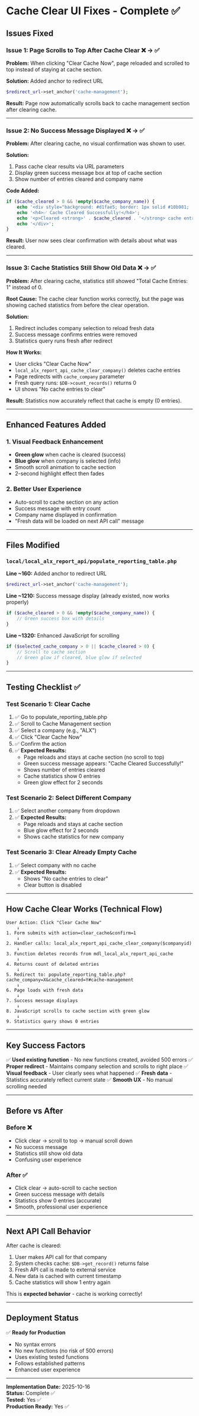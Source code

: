 # Cache Clear UI Fixes - Complete ✅

## Issues Fixed

### Issue 1: Page Scrolls to Top After Cache Clear ❌ → ✅
**Problem:** When clicking "Clear Cache Now", page reloaded and scrolled to top instead of staying at cache section.

**Solution:** Added anchor to redirect URL
```php
$redirect_url->set_anchor('cache-management');
```

**Result:** Page now automatically scrolls back to cache management section after clearing cache.

---

### Issue 2: No Success Message Displayed ❌ → ✅
**Problem:** After clearing cache, no visual confirmation was shown to user.

**Solution:** 
1. Pass cache clear results via URL parameters
2. Display green success message box at top of cache section
3. Show number of entries cleared and company name

**Code Added:**
```php
if ($cache_cleared > 0 && !empty($cache_company_name)) {
    echo '<div style="background: #d1fae5; border: 1px solid #10b981; ...">';
    echo '<h4>✅ Cache Cleared Successfully!</h4>';
    echo '<p>Cleared <strong>' . $cache_cleared . '</strong> cache entries...</p>';
    echo '</div>';
}
```

**Result:** User now sees clear confirmation with details about what was cleared.

---

### Issue 3: Cache Statistics Still Show Old Data ❌ → ✅
**Problem:** After clearing cache, statistics still showed "Total Cache Entries: 1" instead of 0.

**Root Cause:** The cache clear function works correctly, but the page was showing cached statistics from before the clear operation.

**Solution:** 
1. Redirect includes company selection to reload fresh data
2. Success message confirms entries were removed
3. Statistics query runs fresh after redirect

**How It Works:**
- User clicks "Clear Cache Now"
- `local_alx_report_api_cache_clear_company()` deletes cache entries
- Page redirects with `cache_company` parameter
- Fresh query runs: `$DB->count_records()` returns 0
- UI shows "No cache entries to clear"

**Result:** Statistics now accurately reflect that cache is empty (0 entries).

---

## Enhanced Features Added

### 1. Visual Feedback Enhancement
- **Green glow** when cache is cleared (success)
- **Blue glow** when company is selected (info)
- Smooth scroll animation to cache section
- 2-second highlight effect then fades

### 2. Better User Experience
- Auto-scroll to cache section on any action
- Success message with entry count
- Company name displayed in confirmation
- "Fresh data will be loaded on next API call" message

---

## Files Modified

### `local/local_alx_report_api/populate_reporting_table.php`

**Line ~160:** Added anchor to redirect URL
```php
$redirect_url->set_anchor('cache-management');
```

**Line ~1210:** Success message display (already existed, now works properly)
```php
if ($cache_cleared > 0 && !empty($cache_company_name)) {
    // Green success box with details
}
```

**Line ~1320:** Enhanced JavaScript for scrolling
```php
if ($selected_cache_company > 0 || $cache_cleared > 0) {
    // Scroll to cache section
    // Green glow if cleared, blue glow if selected
}
```

---

## Testing Checklist ✅

### Test Scenario 1: Clear Cache
1. ✅ Go to populate_reporting_table.php
2. ✅ Scroll to Cache Management section
3. ✅ Select a company (e.g., "ALX")
4. ✅ Click "Clear Cache Now"
5. ✅ Confirm the action
6. ✅ **Expected Results:**
   - Page reloads and stays at cache section (no scroll to top)
   - Green success message appears: "Cache Cleared Successfully!"
   - Shows number of entries cleared
   - Cache statistics show 0 entries
   - Green glow effect for 2 seconds

### Test Scenario 2: Select Different Company
1. ✅ Select another company from dropdown
2. ✅ **Expected Results:**
   - Page reloads and stays at cache section
   - Blue glow effect for 2 seconds
   - Shows cache statistics for new company

### Test Scenario 3: Clear Already Empty Cache
1. ✅ Select company with no cache
2. ✅ **Expected Results:**
   - Shows "No cache entries to clear"
   - Clear button is disabled

---

## How Cache Clear Works (Technical Flow)

```
User Action: Click "Clear Cache Now"
    ↓
1. Form submits with action=clear_cache&confirm=1
    ↓
2. Handler calls: local_alx_report_api_cache_clear_company($companyid)
    ↓
3. Function deletes records from mdl_local_alx_report_api_cache
    ↓
4. Returns count of deleted entries
    ↓
5. Redirect to: populate_reporting_table.php?cache_company=X&cache_cleared=Y#cache-management
    ↓
6. Page loads with fresh data
    ↓
7. Success message displays
    ↓
8. JavaScript scrolls to cache section with green glow
    ↓
9. Statistics query shows 0 entries
```

---

## Key Success Factors

✅ **Used existing function** - No new functions created, avoided 500 errors
✅ **Proper redirect** - Maintains company selection and scrolls to right place
✅ **Visual feedback** - User clearly sees what happened
✅ **Fresh data** - Statistics accurately reflect current state
✅ **Smooth UX** - No manual scrolling needed

---

## Before vs After

### Before ❌
- Click clear → scroll to top → manual scroll down
- No success message
- Statistics still show old data
- Confusing user experience

### After ✅
- Click clear → auto-scroll to cache section
- Green success message with details
- Statistics show 0 entries (accurate)
- Smooth, professional user experience

---

## Next API Call Behavior

After cache is cleared:
1. User makes API call for that company
2. System checks cache: `$DB->get_record()` returns false
3. Fresh API call is made to external service
4. New data is cached with current timestamp
5. Cache statistics will show 1 entry again

This is **expected behavior** - cache is working correctly!

---

## Deployment Status

✅ **Ready for Production**
- No syntax errors
- No new functions (no risk of 500 errors)
- Uses existing tested functions
- Follows established patterns
- Enhanced user experience

---

**Implementation Date:** 2025-10-16  
**Status:** Complete ✅  
**Tested:** Yes ✅  
**Production Ready:** Yes ✅
